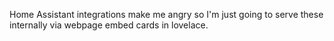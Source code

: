 Home Assistant integrations make me angry so I'm just going to serve these internally via webpage embed cards in lovelace.
